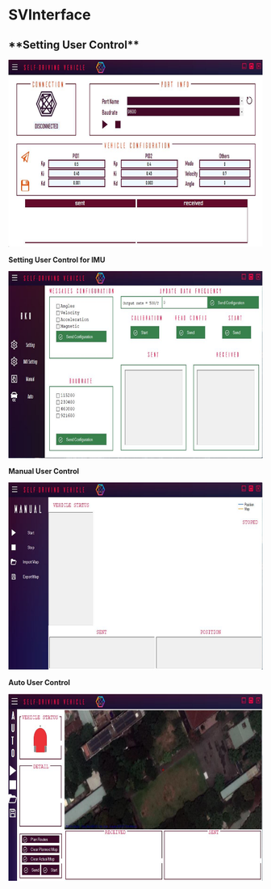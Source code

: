 # SVInterface


<p align="center">
  <h2>**Setting User Control**</h2>
  <img src="Images/SettingUC.JPG" width="700" height="370">
</p>

**Setting User Control for IMU**

<p align="center">
  <img src="Images/SettingIMUUC.JPG" width="700" height="370">
</p>

**Manual User Control**

<p align="center">
  <img src="Images/ManualUC.JPG" width="700" height="370">
</p>

**Auto User Control**

<p align="center">
  <img src="Images/AutoUC.JPG" width="700" height="370">
</p>
